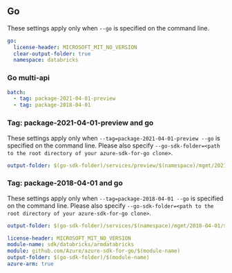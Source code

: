 ## Go

These settings apply only when `--go` is specified on the command line.

``` yaml $(go) && !$(track2)
go:
  license-header: MICROSOFT_MIT_NO_VERSION
  clear-output-folder: true
  namespace: databricks
```

### Go multi-api

``` yaml $(go) && !$(track2) && $(multiapi)
batch:
  - tag: package-2021-04-01-preview
  - tag: package-2018-04-01
```
### Tag: package-2021-04-01-preview and go

These settings apply only when `--tag=package-2021-04-01-preview --go` is specified on the command line.
Please also specify `--go-sdk-folder=<path to the root directory of your azure-sdk-for-go clone>`.

``` yaml $(tag)=='package-2021-04-01-preview' && $(go)
output-folder: $(go-sdk-folder)/services/preview/$(namespace)/mgmt/2021-04-01-preview/$(namespace)
```

### Tag: package-2018-04-01 and go

These settings apply only when `--tag=package-2018-04-01 --go` is specified on the command line.
Please also specify `--go-sdk-folder=<path to the root directory of your azure-sdk-for-go clone>`.

``` yaml $(tag)=='package-2018-04-01' && $(go)
output-folder: $(go-sdk-folder)/services/$(namespace)/mgmt/2018-04-01/$(namespace)
```
```yaml $(go) && $(track2)
license-header: MICROSOFT_MIT_NO_VERSION
module-name: sdk/databricks/armdatabricks
module: github.com/Azure/azure-sdk-for-go/$(module-name)
output-folder: $(go-sdk-folder)/$(module-name)
azure-arm: true
```

